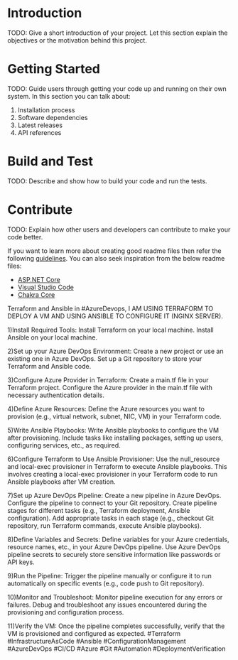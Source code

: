 # Introduction 
TODO: Give a short introduction of your project. Let this section explain the objectives or the motivation behind this project. 

# Getting Started
TODO: Guide users through getting your code up and running on their own system. In this section you can talk about:
1.	Installation process
2.	Software dependencies
3.	Latest releases
4.	API references

# Build and Test
TODO: Describe and show how to build your code and run the tests. 

# Contribute
TODO: Explain how other users and developers can contribute to make your code better. 

If you want to learn more about creating good readme files then refer the following [guidelines](https://docs.microsoft.com/en-us/azure/devops/repos/git/create-a-readme?view=azure-devops). You can also seek inspiration from the below readme files:
- [ASP.NET Core](https://github.com/aspnet/Home)
- [Visual Studio Code](https://github.com/Microsoft/vscode)
- [Chakra Core](https://github.com/Microsoft/ChakraCore)


Terraform and Ansible in #AzureDevops, I AM USING TERRAFORM TO DEPLOY A VM AND USING ANSIBLE TO CONFIGURE IT (NGINX SERVER).

1)Install Required Tools:
Install Terraform on your local machine.
Install Ansible on your local machine.

2)Set up your Azure DevOps Environment:
Create a new project or use an existing one in Azure DevOps.
Set up a Git repository to store your Terraform and Ansible code.

3)Configure Azure Provider in Terraform:
Create a main.tf file in your Terraform project.
Configure the Azure provider in the main.tf file with necessary authentication details.

4)Define Azure Resources:
Define the Azure resources you want to provision (e.g., virtual network, subnet, NIC, VM) in your Terraform code.

5)Write Ansible Playbooks:
Write Ansible playbooks to configure the VM after provisioning.
Include tasks like installing packages, setting up users, configuring services, etc., as required.

6)Configure Terraform to Use Ansible Provisioner:
Use the null_resource and local-exec provisioner in Terraform to execute Ansible playbooks.
This involves creating a local-exec provisioner in your Terraform code to run Ansible playbooks after VM creation.

7)Set up Azure DevOps Pipeline:
Create a new pipeline in Azure DevOps.
Configure the pipeline to connect to your Git repository.
Create pipeline stages for different tasks (e.g., Terraform deployment, Ansible configuration).
Add appropriate tasks in each stage (e.g., checkout Git repository, run Terraform commands, execute Ansible playbooks).

8)Define Variables and Secrets:
Define variables for your Azure credentials, resource names, etc., in your Azure DevOps pipeline.
Use Azure DevOps pipeline secrets to securely store sensitive information like passwords or API keys.

9)Run the Pipeline:
Trigger the pipeline manually or configure it to run automatically on specific events (e.g., code push to Git repository).

10)Monitor and Troubleshoot:
Monitor pipeline execution for any errors or failures.
Debug and troubleshoot any issues encountered during the provisioning and configuration process.

11)Verify the VM:
Once the pipeline completes successfully, verify that the VM is provisioned and configured as expected.
#Terraform #InfrastructureAsCode #Ansible #ConfigurationManagement #AzureDevOps #CI/CD #Azure #Git #Automation #DeploymentVerification

